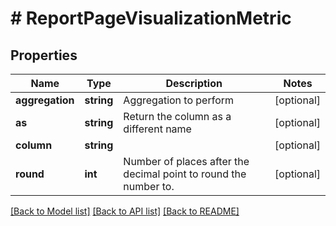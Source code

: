 # # ReportPageVisualizationMetric

## Properties

Name | Type | Description | Notes
------------ | ------------- | ------------- | -------------
**aggregation** | **string** | Aggregation to perform | [optional]
**as** | **string** | Return the column as a different name | [optional]
**column** | **string** |  | [optional]
**round** | **int** | Number of places after the decimal point to round the number to. | [optional]

[[Back to Model list]](../../README.md#models) [[Back to API list]](../../README.md#endpoints) [[Back to README]](../../README.md)
